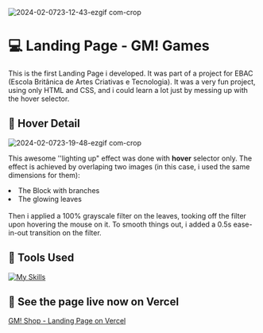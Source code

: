 <!--Title Image-->
![2024-02-0723-12-43-ezgif com-crop](https://github.com/jeanjusten/site_gm_shop/assets/156855412/74c7abf0-5907-4cf0-8c4c-9eb25f57796a)
# :computer: Landing Page - GM! Games
  <p>
  This is the first Landing Page i developed. It was part of a project for EBAC (Escola Britânica de Artes Criativas e Tecnologia).
  It was a very fun project, using only HTML and CSS, and i could learn a lot just by messing up with the hover selector.
  </p>

<!--Details-->
## :large_orange_diamond: Hover Detail
![2024-02-0723-19-48-ezgif com-crop](https://github.com/jeanjusten/site_gm_shop/assets/156855412/e22adc96-f43a-4e1b-a6b2-35affb9e7b95)
<p>
  This awesome ''lighting up" effect was done with <strong>hover</strong> selector only.
  The effect is achieved by overlaping two images (in this case, i used the same dimensions for them): 
<li>The Block with branches</li> 
<li>The glowing leaves</li> <br>
  Then i applied a 100% grayscale filter on the leaves, tooking off the filter upon hovering the mouse on it. 
  To smooth things out, i added a 0.5s ease-in-out transition on the filter.
</p>

<!--Tools Used-->
## :large_orange_diamond: Tools Used
[![My Skills](https://skillicons.dev/icons?i=html,css)](https://skillicons.dev)

## :large_orange_diamond: See the page live now on Vercel
<a href="https://site-gm-shop.vercel.app/" alt="See the page live on Vercel now">GM! Shop - Landing Page on Vercel</a>
